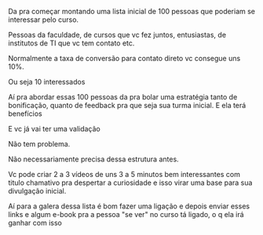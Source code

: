 Da pra começar montando uma lista inicial de 100 pessoas que poderiam se interessar pelo curso.

Pessoas da faculdade, de cursos que vc fez juntos, entusiastas, de institutos de TI que vc tem contato etc.

Normalmente a taxa de conversão para contato direto vc consegue uns 10%.

Ou seja 10 interessados

Aí pra abordar essas 100 pessoas da pra bolar uma estratégia tanto de bonificação, quanto de feedback pra que seja sua turma inicial. E ela terá benefícios

E vc já vai ter uma validação

Não tem problema.

Não necessariamente precisa dessa estrutura antes.

Vc pode criar 2 a 3 vídeos de uns 3 a 5 minutos bem interessantes com titulo chamativo pra despertar a curiosidade e isso virar uma base para sua divulgação inicial.

Aí para a galera dessa lista é bom fazer uma ligação e depois enviar esses links e algum e-book pra a pessoa "se ver" no curso tá ligado, o q ela irá ganhar com isso
